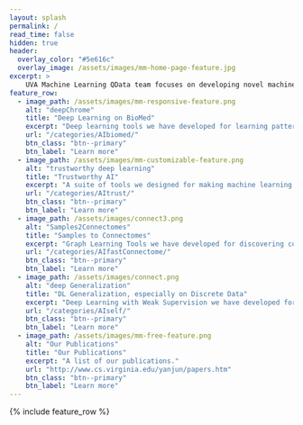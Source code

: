 ```yaml
---
layout: splash
permalink: /
read_time: false
hidden: true
header:
  overlay_color: "#5e616c"
  overlay_image: /assets/images/mm-home-page-feature.jpg
excerpt: >
    UVA Machine Learning QData team focuses on developing novel machine-learning techniques and their important applications, especially those with medical impacts. We strive toward building and sharing open-source research toolkits and benchmark datasets. We have four current research fronts: <br>1. Trustworthy AI; <br>2. DL generalization; <br>3. DeepChrome; <br>4. Samples to Connectomes<br />
feature_row:
  - image_path: /assets/images/mm-responsive-feature.png
    alt: "deepChrome"
    title: "Deep Learning on BioMed"
    excerpt: "Deep learning tools we have developed for learning patterns and making predictions on biomedical data (mostly from functional genomics)."
    url: "/categories/AIbiomed/"
    btn_class: "btn--primary"
    btn_label: "Learn more"
  - image_path: /assets/images/mm-customizable-feature.png
    alt: "trustworthy deep learning"
    title: "Trustworthy AI"
    excerpt: "A suite of tools we designed for making machine learning secure and trustworthy."
    url: "/categories/AItrust/"
    btn_class: "btn--primary"
    btn_label: "Learn more"
  - image_path: /assets/images/connect3.png
    alt: "Samples2Connectomes"
    title: "Samples to Connectomes"
    excerpt: "Graph Learning Tools we have developed for discovering connectomes from samples."
    url: "/categories/AIfastConnectome/"
    btn_class: "btn--primary"
    btn_label: "Learn more"      
  - image_path: /assets/images/connect.png
    alt: "deep Generalization"
    title: "DL Generalization, especially on Discrete Data"
    excerpt: "Deep Learning with Weak Supervision we have developed for discrete data."
    url: "/categories/AIself/"
    btn_class: "btn--primary"
    btn_label: "Learn more"      
  - image_path: /assets/images/mm-free-feature.png
    alt: "Our Publications"
    title: "Our Publications"
    excerpt: "A list of our publications."
    url: "http://www.cs.virginia.edu/yanjun/papers.htm"
    btn_class: "btn--primary"
    btn_label: "Learn more"      
---
```



{% include feature_row  %}

